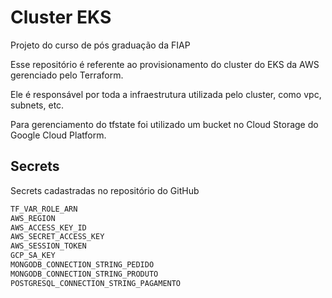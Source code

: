 # Cluster EKS
Projeto do curso de pós graduação da FIAP

Esse repositório é referente ao provisionamento do cluster do EKS da AWS gerenciado pelo Terraform.
<p>Ele é responsável por toda a infraestrutura utilizada pelo cluster, como vpc, subnets, etc.</p>
<p>Para gerenciamento do tfstate foi utilizado um bucket no Cloud Storage do Google Cloud Platform.</p>

## Secrets
Secrets cadastradas no repositório do GitHub

```bash
TF_VAR_ROLE_ARN
AWS_REGION
AWS_ACCESS_KEY_ID
AWS_SECRET_ACCESS_KEY
AWS_SESSION_TOKEN
GCP_SA_KEY
MONGODB_CONNECTION_STRING_PEDIDO
MONGODB_CONNECTION_STRING_PRODUTO
POSTGRESQL_CONNECTION_STRING_PAGAMENTO
```